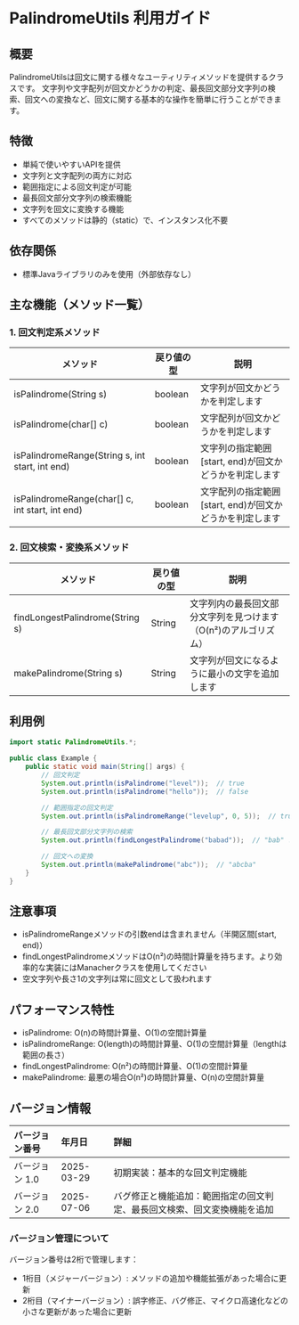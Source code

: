 # PalindromeUtils 利用ガイド

## 概要

PalindromeUtilsは回文に関する様々なユーティリティメソッドを提供するクラスです。
文字列や文字配列が回文かどうかの判定、最長回文部分文字列の検索、回文への変換など、回文に関する基本的な操作を簡単に行うことができます。

## 特徴

- 単純で使いやすいAPIを提供
- 文字列と文字配列の両方に対応
- 範囲指定による回文判定が可能
- 最長回文部分文字列の検索機能
- 文字列を回文に変換する機能
- すべてのメソッドは静的（static）で、インスタンス化不要

## 依存関係

- 標準Javaライブラリのみを使用（外部依存なし）

## 主な機能（メソッド一覧）

### 1. 回文判定系メソッド

| メソッド                                            | 戻り値の型   | 説明                                 |
|-------------------------------------------------|---------|------------------------------------|
| isPalindrome(String s)                          | boolean | 文字列が回文かどうかを判定します                   |
| isPalindrome(char[] c)                          | boolean | 文字配列が回文かどうかを判定します                  |
| isPalindromeRange(String s, int start, int end) | boolean | 文字列の指定範囲[start, end)が回文かどうかを判定します  |
| isPalindromeRange(char[] c, int start, int end) | boolean | 文字配列の指定範囲[start, end)が回文かどうかを判定します |

### 2. 回文検索・変換系メソッド

| メソッド                            | 戻り値の型  | 説明                                 |
|---------------------------------|--------|------------------------------------|
| findLongestPalindrome(String s) | String | 文字列内の最長回文部分文字列を見つけます（O(n²)のアルゴリズム） |
| makePalindrome(String s)        | String | 文字列が回文になるように最小の文字を追加します            |

## 利用例

```java
import static PalindromeUtils.*;

public class Example {
	public static void main(String[] args) {
		// 回文判定
		System.out.println(isPalindrome("level"));  // true
		System.out.println(isPalindrome("hello"));  // false

		// 範囲指定の回文判定
		System.out.println(isPalindromeRange("levelup", 0, 5));  // true (level)

		// 最長回文部分文字列の検索
		System.out.println(findLongestPalindrome("babad"));  // "bab" または "aba"

		// 回文への変換
		System.out.println(makePalindrome("abc"));  // "abcba"
	}
}
```

## 注意事項

- isPalindromeRangeメソッドの引数endは含まれません（半開区間[start, end)）
- findLongestPalindromeメソッドはO(n²)の時間計算量を持ちます。より効率的な実装にはManacherクラスを使用してください
- 空文字列や長さ1の文字列は常に回文として扱われます

## パフォーマンス特性

- isPalindrome: O(n)の時間計算量、O(1)の空間計算量
- isPalindromeRange: O(length)の時間計算量、O(1)の空間計算量（lengthは範囲の長さ）
- findLongestPalindrome: O(n²)の時間計算量、O(1)の空間計算量
- makePalindrome: 最悪の場合O(n²)の時間計算量、O(n)の空間計算量

## バージョン情報

| バージョン番号   | 年月日        | 詳細                                   |
|:----------|:-----------|:-------------------------------------|
| バージョン 1.0 | 2025-03-29 | 初期実装：基本的な回文判定機能                      |
| バージョン 2.0 | 2025-07-06 | バグ修正と機能追加：範囲指定の回文判定、最長回文検索、回文変換機能を追加 |

### バージョン管理について

バージョン番号は2桁で管理します：

- 1桁目（メジャーバージョン）: メソッドの追加や機能拡張があった場合に更新
- 2桁目（マイナーバージョン）: 誤字修正、バグ修正、マイクロ高速化などの小さな更新があった場合に更新
